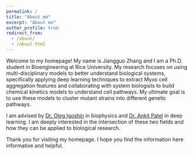 ```yaml
---
permalink: /
title: "About me"
excerpt: "About me"
author_profile: true
redirect_from: 
  - /about/
  - /about.html
---
```


Welcome to my homepage! My name is Jiangguo Zhang and I am a Ph.D. student in Bioengineering at Rice University. My research focuses on using multi-disciplinary models to better understand biological systems, specifically applying deep learning techniques to extract Myxo cell aggregation features and collaborating with system biologists to build chemical kinetics models to understand cell pathways. My ultimate goal is to use these models to cluster mutant strains into different genetic pathways.

I am advised by [Dr. Oleg Igoshin](https://igoshin.rice.edu/) in biophysics and [Dr. Ankit Patel](https://ankitlab.co/) in deep learning. I am deeply interested in the intersection of these two fields and how they can be applied to biological research.

Thank you for visiting my homepage. I hope you find the information here informative and helpful.
